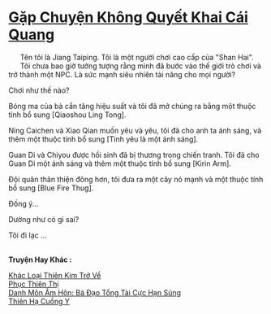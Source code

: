 <a href="https://truyentiki.com/gap-chuyen-khong-quyet-khai-cai-quang.33747/" title="Gặp Chuyện Không Quyết Khai Cái Quang"><h1>Gặp Chuyện Không Quyết Khai Cái Quang</h1></a><div style="display:table"><img align="right" style="float: left; padding: 10px;" src="https://truyentiki.com/images/story/200x260/33747.jpg" alt="">Tên tôi là Jiang Taiping. Tôi là một người chơi cao cấp của "Shan Hai". Tôi chưa bao giờ tưởng tượng rằng mình đã bước vào thế giới trò chơi và trở thành một NPC. Là sức mạnh siêu nhiên tài năng cho mọi người? <p></p> Chơi như thế nào? <p></p> Bóng ma của bà cần tăng hiệu suất và tôi đã mở chúng ra bằng một thuộc tính bổ sung [Qiaoshou Ling Tong]. <p></p> Ning Caichen và Xiao Qian muốn yêu và yêu, tôi đã cho anh ta ánh sáng, và thêm một thuộc tính bổ sung [Tình yêu là một ánh sáng]. <p></p> Guan Di và Chiyou được hồi sinh đã bị thương trong chiến tranh. Tôi đã cho Guan Di một ánh sáng và thêm một thuộc tính bổ sung [Kirin Arm]. <p></p> Đội quân thân thiện đông hơn, tôi đưa ra một cây nỏ mạnh và một thuộc tính bổ sung [Blue Fire Thug]. <p></p> Đồng ý... <p></p> Dường như có gì sai? <p></p> Tôi đi lạc ...</div><p><br><b>Truyện Hay Khác :</b></p><a href="https://truyentiki.com/khac-loai-thien-kim-tro-ve.33746/" alt="Khác Loại Thiên Kim Trở Về">Khác Loại Thiên Kim Trở Về</a><br/><a href="https://github.com/nownovels/top500/tree/master/truyenhay/33869/" alt="Phục Thiên Thị">Phục Thiên Thị</a><br/><a href="https://github.com/nownovels/top500/tree/master/truyenhay/33932/" alt="Danh Môn Ấm Hôn: Bá Đạo Tổng Tài Cực Hạn Sủng">Danh Môn Ấm Hôn: Bá Đạo Tổng Tài Cực Hạn Sủng</a><br/><a href="https://github.com/nownovels/top500/tree/master/truyenhay/33856/" alt="Thiên Hạ Cuồng Y">Thiên Hạ Cuồng Y</a><br/>